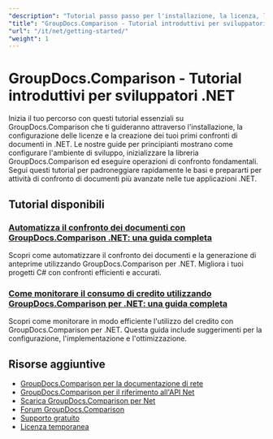 ```yaml
---
"description": "Tutorial passo passo per l'installazione, la licenza, la configurazione e la creazione del primo confronto di documenti di GroupDocs.Comparison nelle applicazioni .NET."
"title": "GroupDocs.Comparison - Tutorial introduttivi per sviluppatori .NET"
"url": "/it/net/getting-started/"
"weight": 1
---
```


# GroupDocs.Comparison - Tutorial introduttivi per sviluppatori .NET

Inizia il tuo percorso con questi tutorial essenziali su GroupDocs.Comparison che ti guideranno attraverso l'installazione, la configurazione delle licenze e la creazione dei tuoi primi confronti di documenti in .NET. Le nostre guide per principianti mostrano come configurare l'ambiente di sviluppo, inizializzare la libreria GroupDocs.Comparison ed eseguire operazioni di confronto fondamentali. Segui questi tutorial per padroneggiare rapidamente le basi e prepararti per attività di confronto di documenti più avanzate nelle tue applicazioni .NET.

## Tutorial disponibili

### [Automatizza il confronto dei documenti con GroupDocs.Comparison .NET: una guida completa](./automate-document-comparison-groupdocs-net/)
Scopri come automatizzare il confronto dei documenti e la generazione di anteprime utilizzando GroupDocs.Comparison per .NET. Migliora i tuoi progetti C# con confronti efficienti e accurati.

### [Come monitorare il consumo di credito utilizzando GroupDocs.Comparison per .NET: una guida completa](./track-credit-consumption-groupdocs-comparison-dotnet/)
Scopri come monitorare in modo efficiente l'utilizzo del credito con GroupDocs.Comparison per .NET. Questa guida include suggerimenti per la configurazione, l'implementazione e l'ottimizzazione.

## Risorse aggiuntive

- [GroupDocs.Comparison per la documentazione di rete](https://docs.groupdocs.com/comparison/net/)
- [GroupDocs.Comparison per il riferimento all'API Net](https://reference.groupdocs.com/comparison/net/)
- [Scarica GroupDocs.Comparison per Net](https://releases.groupdocs.com/comparison/net/)
- [Forum GroupDocs.Comparison](https://forum.groupdocs.com/c/comparison)
- [Supporto gratuito](https://forum.groupdocs.com/)
- [Licenza temporanea](https://purchase.groupdocs.com/temporary-license/)